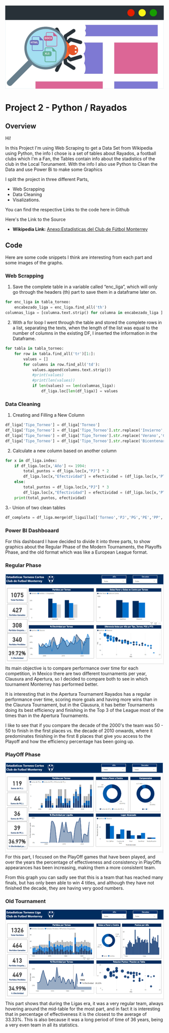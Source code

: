 ![](Imagenes/web.jpeg)
# Project 2 - Python / Rayados

## Overview
Hi!

In this Project I'm using Web Scraping to get a Data Set from Wikipedia using Python, the info I chose is a set of tables about Rayados, a football clubs which I'm a Fan, the Tables contain info about the stadistics of the club in the Local Torunament. 
With the info I also use Python to Clean the Data and use Power Bi to make some Graphics

I split the project in three different Parts, 
- Web Scrapping
- Data Cleaning
- Visalizations.

You can find the respective Links to the code here in Github

Here's the Link to the Source
- **Wikipedia Link:** [Anexo:Estadísticas del Club de Fútbol Monterrey](https://es.wikipedia.org/wiki/Anexo:Estad%C3%ADsticas_del_Club_de_F%C3%BAtbol_Monterrey)

## Code
Here are some code snippets I think are interesting from each part and some images of the graphs.

### Web Scrapping

1. Save the complete table in a variable called “enc_liga”, which will only go through the headers (th) part to save them in a dataframe later on.
```python
for enc_liga in tabla_torneo:
    encabezado_liga = enc_liga.find_all('th')
columnas_liga = [columna.text.strip() for columna in encabezado_liga ]
```
2. With a for loop I went through the table and stored the complete rows in a list, separating the texts, when the length of the list was equal to the number of columns in the existing DF, I inserted the information in the Dataframe.
```python
for tabla in tabla_torneo:
    for row in tabla.find_all('tr')[1:]:
        values = []
        for columns in row.find_all('td'):
            values.append(columns.text.strip())
            #print(values)
            #print(len(values))
            if len(values) == len(columnas_liga):
                df_liga.loc[len(df_liga)] = values
```

### Data Cleaning
1. Creating and Filling a New Column
```python
df_liga['Tipo_Torneo'] = df_liga['Torneo']
df_liga['Tipo_Torneo'] = df_liga['Tipo_Torneo'].str.replace('Invierno','Apertura')
df_liga['Tipo_Torneo'] = df_liga['Tipo_Torneo'].str.replace('Verano','Clausura')
df_liga['Tipo_Torneo'] = df_liga['Tipo_Torneo'].str.replace('Bicentenario','Clausura')
```

2. Calculate a new column based on another column
```python
for x in df_liga.index:
    if df_liga.loc[x,'Año'] <= 1994:
        total_puntos = df_liga.loc[x,"PJ"] * 2
        df_liga.loc[x,"Efectividad"] = efectividad = (df_liga.loc[x,'PTS'] / total_puntos) *100
    else:
        total_puntos = df_liga.loc[x,"PJ"] * 3
        df_liga.loc[x,"Efectividad"] = efectividad = (df_liga.loc[x,'PTS'] / total_puntos) *100
    print(total_puntos, efectividad)
```

3.- Union of two clean tables
```python
df_completo = df_liga.merge(df_liguilla[['Torneo','PJ','PG','PE','PP','GF','GC','DIF','Puestoalcanzado','Campeon']], how = 'left', on = 'Torneo',suffixes =['_FR','_L'])
```

### Power BI Dashboaard
For this dashboard I have decided to divide it into three parts, to show graphics about the Regular Phase of the Modern Tournaments, the Playoffs Phase, and the old format which was like a European League format.

### Regular Phase
![](Imagenes/Tablero_1.png)
Its main objective is to compare performance over time for each competition, in Mexico there are two different tournaments per year, Clausura and Apertura, so I decided to compare both to see in which tournament Monterrey has performed better.

It is interesting that in the Apertura Tournament Rayados has a regular performance over time, scoring more goals and having more wins than in the Claurura Tournament, but in the Clausura, it has better Tournaments doing its best efficiency and finishing in the Top 3 of the League most of the times than in the Apertura Tournaments.

I like to see that if you compare the decade of the 2000's the team was 50 - 50 to finish in the first places vs. the decade of 2010 onwards, where it predominates finishing in the first 8 places that give you access to the Playoff and how the efficiency percentage has been going up.

### PlayOff Phase
![](Imagenes/Tablero_3.png)
For this part, I focused on the PlayOff games that have been played, and over the years the percentage of effectiveness and consistency in PlayOffs appearances has been increasing, making them a more consistent team.

From this graph you can sadly see that this is a team that has reached many finals, but has only been able to win 4 titles, and although they have not finished the decade, they are having very good numbers.

### Old Tournament
![](Imagenes/Tablero_2.png)
This part shows that during the Ligas era, it was a very regular team, always hovering around the mid-table for the most part, and in fact it is interesting that in percentage of effectiveness it is the closest to the average of 33.33%. This is also because it was a long period of time of 36 years, being a very even team in all its statistics.
